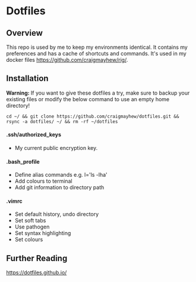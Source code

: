 # Dotfiles


## Overview

This repo is used by me to keep my environments identical. It contains my preferences and has a cache of shortcuts and commands. It's used in my docker files https://github.com/craigmayhew/rig/.

## Installation

**Warning:** If you want to give these dotfiles a try, make sure to backup your existing files or modify the below command to use an empty home directory!

```
cd ~/ && git clone https://github.com/craigmayhew/dotfiles.git && rsync -a dotfiles/ ~/ && rm -rf ~/dotfiles
```

#### .ssh/authorized_keys
  - My current public encryption key.

#### .bash_profile
  - Define alias commands e.g. l='ls -lha'
  - Add colours to terminal
  - Add git information to directory path
  
#### .vimrc
  - Set default history, undo directory
  - Set soft tabs
  - Use pathogen
  - Set syntax highlighting
  - Set colours

## Further Reading
https://dotfiles.github.io/
